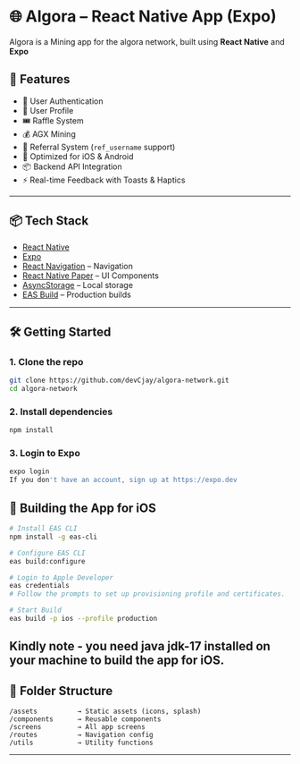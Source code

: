 # 🌐 Algora – React Native App (Expo)

Algora is a Mining app for the algora network, built using **React Native** and **Expo**

## 🚀 Features

- 🔐 User Authentication
- 📝 User Profile
- 🎟️ Raffle System
- 💰 AGX Mining
- 👥 Referral System (`ref_username` support)
- 📱 Optimized for iOS & Android
- 📦 Backend API Integration
- ⚡ Real-time Feedback with Toasts & Haptics

---

## 📦 Tech Stack

- [React Native](https://reactnative.dev/)
- [Expo](https://expo.dev/)
- [React Navigation](https://reactnavigation.org/) – Navigation
- [React Native Paper](https://callstack.github.io/react-native-paper/) – UI Components 
- [AsyncStorage](https://react-native-async-storage.github.io/async-storage/) – Local storage
- [EAS Build](https://docs.expo.dev/build/introduction/) – Production builds

---

## 🛠️ Getting Started

### 1. Clone the repo

```bash
git clone https://github.com/devCjay/algora-network.git
cd algora-network
```

### 2. Install dependencies

```bash
npm install
```

### 3. Login to Expo

```bash
expo login
If you don't have an account, sign up at https://expo.dev
```


## 📱 Building the App for iOS

```bash
# Install EAS CLI
npm install -g eas-cli

# Configure EAS CLI
eas build:configure

# Login to Apple Developer
eas credentials
# Follow the prompts to set up provisioning profile and certificates.

# Start Build
eas build -p ios --profile production

````

## Kindly note - you need java jdk-17 installed on your machine to build the app for iOS.

## 📂 Folder Structure

```
/assets          → Static assets (icons, splash)
/components      → Reusable components
/screens         → All app screens
/routes          → Navigation config
/utils           → Utility functions
```

---



